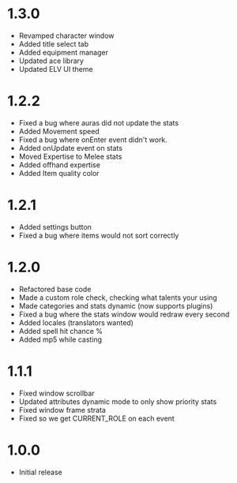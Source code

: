 # 1.3.0

* Revamped character window
* Added title select tab
* Added equipment manager
* Updated ace library
* Updated ELV UI theme

# 1.2.2

* Fixed a bug where auras did not update the stats
* Added Movement speed
* Fixed a bug where onEnter event didn't work.
* Added onUpdate event on stats
* Moved Expertise to Melee stats
* Added offhand expertise
* Added Item quality color

# 1.2.1

* Added settings button
* Fixed a bug where items would not sort correctly

# 1.2.0

* Refactored base code
* Made a custom role check, checking what talents your using
* Made categories and stats dynamic (now supports plugins)
* Fixed a bug where the stats window would redraw every second
* Added locales (translators wanted)
* Added spell hit chance %
* Added mp5 while casting

# 1.1.1

* Fixed window scrollbar
* Updated attributes dynamic mode to only show priority stats
* Fixed window frame strata
* Fixed so we get CURRENT_ROLE on each event

# 1.0.0

* Initial release
